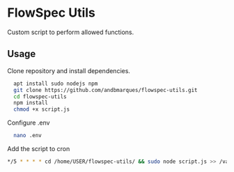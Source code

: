 
# FlowSpec Utils

Custom script to perform allowed functions.

## Usage

Clone repository and install dependencies.

```bash
  apt install sudo nodejs npm
  git clone https://github.com/andbmarques/flowspec-utils.git
  cd flowspec-utils
  npm install
  chmod +x script.js
```

Configure .env

```bash
  nano .env
```

Add the script to cron

```bash
*/5 * * * * cd /home/USER/flowspec-utils/ && sudo node script.js >> /var/log/flowspec-utils.log
```